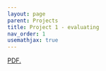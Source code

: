 ```yaml
---
layout: page
parent: Projects
title: Project 1 - evaluating
nav_order: 1
usemathjax: true
---
```

<a href="./CS324_P1.pdf" target="_blank">PDF.</a>

